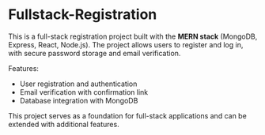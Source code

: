 # Fullstack-Registration

This is a full-stack registration project built with the **MERN stack** (MongoDB, Express, React, Node.js). The project allows users to register and log in, with secure password storage and email verification.

Features:
- User registration and authentication
- Email verification with confirmation link
- Database integration with MongoDB

This project serves as a foundation for full-stack applications and can be extended with additional features.
